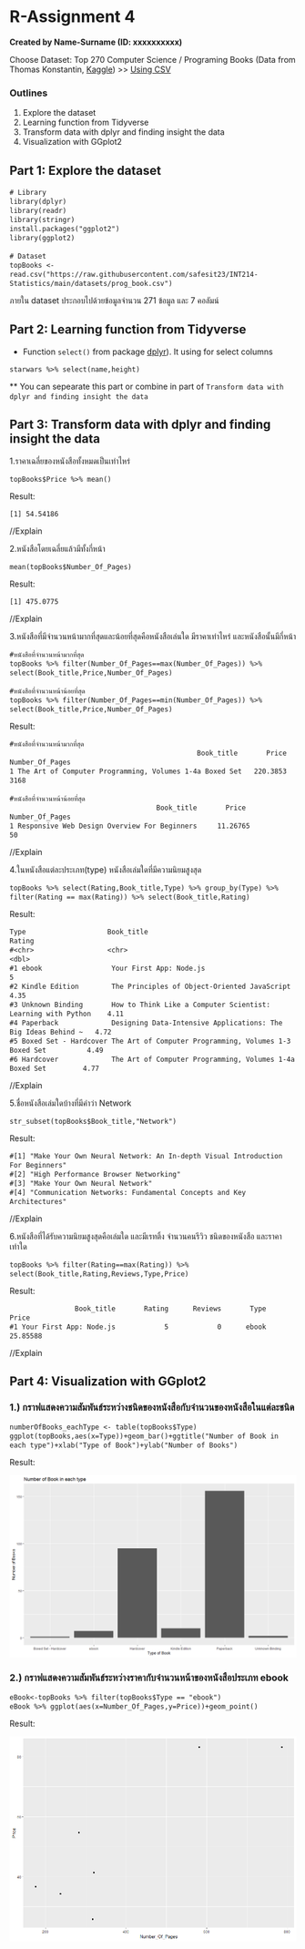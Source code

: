# R-Assignment 4

**Created by Name-Surname (ID: xxxxxxxxxx)**

Choose Dataset: Top 270 Computer Science / Programing Books (Data from Thomas Konstantin, [Kaggle](https://www.kaggle.com/thomaskonstantin/top-270-rated-computer-science-programing-books)) >> [Using CSV](https://raw.githubusercontent.com/safesit23/INT214-Statistics/main/datasets/prog_book.csv)

### Outlines
1. Explore the dataset
2. Learning function from Tidyverse
3. Transform data with dplyr and finding insight the data
4. Visualization with GGplot2

## Part 1: Explore the dataset

```
# Library
library(dplyr)
library(readr)
library(stringr)
install.packages("ggplot2")
library(ggplot2)

# Dataset
topBooks <- read.csv("https://raw.githubusercontent.com/safesit23/INT214-Statistics/main/datasets/prog_book.csv")

```

ภายใน dataset ประกอบไปด้วยข้อมูลจำนวน 271 ข้อมูล และ 7 คอลัมน์



## Part 2: Learning function from Tidyverse

- Function `select()` from package [dplyr](https://dplyr.tidyverse.org/articles/dplyr.html#select-columns-with-select)). It using for select columns

```
starwars %>% select(name,height)
```
** You can sepearate this part or combine in part of `Transform data with dplyr and finding insight the data`

## Part 3: Transform data with dplyr and finding insight the data

1.ราคาเฉลี่ยของหนังสือทั้งหมดเป็นเท่าไหร่

```
topBooks$Price %>% mean()
```

Result:

```
[1] 54.54186
```
//Explain

2.หนังสือโดยเฉลี่ยแล้วมีทั้งกี่หน้า

```
mean(topBooks$Number_Of_Pages)
```

Result:

```
[1] 475.0775
```
//Explain

3.หนังสือที่มีจำนวนหน้ามากที่สุดและน้อยที่สุดคือหนังสือเล่นใด มีราคาเท่าไหร่ และหนังสือนั้นมีกี่หน้า

```
#หนังสือที่จำนวนหน้ามากที่สุด
topBooks %>% filter(Number_Of_Pages==max(Number_Of_Pages)) %>% select(Book_title,Price,Number_Of_Pages)

#หนังสือที่จำนวนหน้าน้อยที่สุด
topBooks %>% filter(Number_Of_Pages==min(Number_Of_Pages)) %>% select(Book_title,Price,Number_Of_Pages)
```

Result:

```
#หนังสือที่จำนวนหน้ามากที่สุด
                                              Book_title       Price     Number_Of_Pages
1 The Art of Computer Programming, Volumes 1-4a Boxed Set   220.3853                3168

#หนังสือที่จำนวนหน้าน้อยที่สุด
                                    Book_title       Price     Number_Of_Pages
1 Responsive Web Design Overview For Beginners     11.26765                50
```
//Explain

4.ในหนังสือแต่ละประเภท(type) หนังสือเล่มใดที่มีความนิยมสูงสุด

```
topBooks %>% select(Rating,Book_title,Type) %>% group_by(Type) %>% filter(Rating == max(Rating)) %>% select(Book_title,Rating)
```

Result:

```
Type                    Book_title                                                       Rating
#<chr>                  <chr>                                                            <dbl>
#1 ebook                 Your First App: Node.js                                         5   
#2 Kindle Edition        The Principles of Object-Oriented JavaScript                    4.35
#3 Unknown Binding       How to Think Like a Computer Scientist: Learning with Python    4.11
#4 Paperback             Designing Data-Intensive Applications: The Big Ideas Behind ~   4.72
#5 Boxed Set - Hardcover The Art of Computer Programming, Volumes 1-3 Boxed Set          4.49
#6 Hardcover             The Art of Computer Programming, Volumes 1-4a Boxed Set         4.77
```
//Explain

5.ชื่อหนังสือเล่มใดบ้างที่มีคำว่า Network

```
str_subset(topBooks$Book_title,"Network")
```

Result:

```
#[1] "Make Your Own Neural Network: An In-depth Visual Introduction For Beginners"
#[2] "High Performance Browser Networking"                                        
#[3] "Make Your Own Neural Network"                                               
#[4] "Communication Networks: Fundamental Concepts and Key Architectures"     

```
//Explain

6.หนังสือที่ได้รับความนิยมสูงสุดคือเล่มใด และมีเรทติ้ง จำนวนคนรีวิว ชนิดของหนังสือ และราคาเท่าใด

```
topBooks %>% filter(Rating==max(Rating)) %>% select(Book_title,Rating,Reviews,Type,Price)
```

Result:

```
                Book_title       Rating      Reviews       Type        Price
#1 Your First App: Node.js            5            0      ebook     25.85588
```
//Explain

## Part 4: Visualization with GGplot2
### 1.) กราฟแสดงความสัมพันธ์ระหว่างชนิดของหนังสือกับจำนวนของหนังสือในแต่ละชนิด
```
numberOfBooks_eachType <- table(topBooks$Type)
ggplot(topBooks,aes(x=Type))+geom_bar()+ggtitle("Number of Book in each type")+xlab("Type of Book")+ylab("Number of Books")

```
Result:

![bar](ggplot_bar.png)

### 2.) กราฟแสดงความสัมพันธ์ระหว่างราคากับจำนวนหน้าของหนังสือประเภท ebook
```
eBook<-topBooks %>% filter(topBooks$Type == "ebook") 
eBook %>% ggplot(aes(x=Number_Of_Pages,y=Price))+geom_point()

```
Result:

![point](ggplot_point.png)


